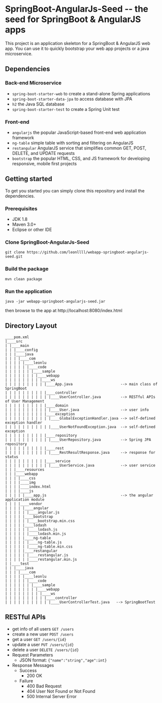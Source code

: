 # SpringBoot-AngularJs-Seed -- the seed for SpringBoot & AngularJS apps
This project is an application skeleton for a SpringBoot & AngularJS web app. You can use it to quickly bootstrap your web app projects or a java microservice.

## Dependencies
### Back-end Microservice
* `spring-boot-starter-web` to create a stand-alone Spring applications
* `spring-boot-starter-data-jpa` to access database with JPA
* `h2` the Java SQL database
* `spring-boot-starter-test` to create a Spring Unit test

### Front-end
* `angularjs` the popular JavaScript-based front-end web application framework
* `ng-table` simple table with sorting and filtering on AngularJS
* `restangular` AngularJS service that simplifies common GET, POST, DELETE, and UPDATE requests
* `bootstrap` the popular HTML, CSS, and JS framework for developing responsive, mobile first projects

## Getting started
To get you started you can simply clone this repository and install the dependencies.
### Prerequisites
* JDK 1.8
* Maven 3.0+
* Eclipse or other IDE

### Clone SpringBoot-AngularJs-Seed
```
git clone https://github.com/leonllll/webapp-springboot-angularjs-seed.git
```
### Build the package
```
mvn clean package
```
### Run the application
```
java -jar webapp-springboot-angularjs-seed.jar
```
then browse to the app at http://localhost:8080/index.html

## Directory Layout
```
____pom.xml
|____src
| |____main
| | |____config
| | |____java
| | | |____com
| | | | |____leonlu
| | | | | |____code
| | | | | | |____sample
| | | | | | | |____webapp
| | | | | | | | |____ws
| | | | | | | | | |____App.java                      --> main class of SpringBoot
| | | | | | | | | |____controller
| | | | | | | | | | |____UserController.java         --> RESTful APIs of User Management
| | | | | | | | | |____domain
| | | | | | | | | | |____User.java                   --> user info
| | | | | | | | | |____exception
| | | | | | | | | | |____GlobalExceptionHandler.java --> self-defined exception handler
| | | | | | | | | | |____UserNotFoundException.java  --> self-defined exception
| | | | | | | | | |____repository
| | | | | | | | | | |____UserRepository.java         --> Spring JPA repository
| | | | | | | | | |____rest
| | | | | | | | | | |____RestResultResponse.java     --> response for status
| | | | | | | | | |____service
| | | | | | | | | | |____UserService.java            --> user service
| | |____resources
| | |____webapp
| | | |____css
| | | |____img
| | | |____index.html
| | | |____js
| | | | |____app.js                                  --> the angular application module
| | | |____vendor
| | | | |____angular                                 
| | | | | |____angular.js                            
| | | | |____bootstrap
| | | | | |____bootstrap.min.css
| | | | |____lodash
| | | | | |____lodash.js
| | | | | |____lodash.min.js
| | | | |____ng-table
| | | | | |____ng-table.js
| | | | | |____ng-table.min.css
| | | | |____restangular
| | | | | |____restangular.js
| | | | | |____restangular.min.js
| |____test
| | |____java
| | | |____com
| | | | |____leonlu
| | | | | |____code
| | | | | | |____sample
| | | | | | | |____webapp
| | | | | | | | |____ws
| | | | | | | | | |____controller
| | | | | | | | | | |____UserControllerTest.java   --> SpringBootTest
```

## RESTful APIs
* get info of all users
`GET /users`
* create a new user
`POST /users`
* get a user
`GET /users/{id}`
* update a user
`PUT /users/{id}`
* delete a user
`DELETE /users/{id}`
* Request Parameters
    * JSON format: `{"name":"string","age":int}`
* Response Messages
    * Success
        * 200 OK
    * Failure
        * 400 Bad Request
        * 404 User Not Found or Not Found
        * 500 Internal Server Error
